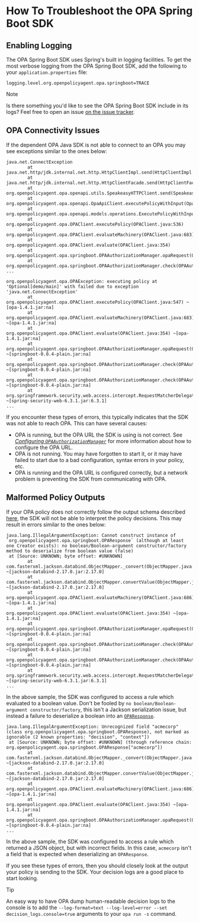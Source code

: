 # How To Troubleshoot the OPA Spring Boot SDK

## Enabling Logging

The OPA Spring Boot SDK uses Spring's built in logging facilities. To get the most verbose logging from the OPA Spring Boot SDK, add the following to your `application.properties` file:

```properties
logging.level.org.openpolicyagent.opa.springboot=TRACE
```

> [!NOTE]
> Is there something you'd like to see the OPA Spring Boot SDK include in its logs? Feel free to open an issue [on the issue tracker](https://github.com/open-policy-agent/opa-springboot/issues).

## OPA Connectivity Issues

If the dependent OPA Java SDK is not able to connect to an OPA you may see exceptions similar to the ones below:

```javastacktrace
java.net.ConnectException
        at java.net.http/jdk.internal.net.http.HttpClientImpl.send(HttpClientImpl.java:573)
        at java.net.http/jdk.internal.net.http.HttpClientFacade.send(HttpClientFacade.java:123)
        at org.openpolicyagent.opa.openapi.utils.SpeakeasyHTTPClient.send(SpeakeasyHTTPClient.java:20)
        at org.openpolicyagent.opa.openapi.OpaApiClient.executePolicyWithInput(OpaApiClient.java:508)
        at org.openpolicyagent.opa.openapi.models.operations.ExecutePolicyWithInputRequestBuilder.call(ExecutePolicyWithInputRequestBuilder.java:37)
        at org.openpolicyagent.opa.OPAClient.executePolicy(OPAClient.java:536)
        at org.openpolicyagent.opa.OPAClient.evaluateMachinery(OPAClient.java:683)
        at org.openpolicyagent.opa.OPAClient.evaluate(OPAClient.java:354)
        at org.openpolicyagent.opa.springboot.OPAAuthorizationManager.opaRequest(OPAAuthorizationManager.java:254)
        at org.openpolicyagent.opa.springboot.OPAAuthorizationManager.check(OPAAuthorizationManager.java:275)
...
```

```javastacktrace
org.openpolicyagent.opa.OPAException: executing policy at 'Optional[demo/main]' with failed due to exception 'java.net.ConnectException'
        at org.openpolicyagent.opa.OPAClient.executePolicy(OPAClient.java:547) ~[opa-1.4.1.jar:na]
        at org.openpolicyagent.opa.OPAClient.evaluateMachinery(OPAClient.java:683) ~[opa-1.4.1.jar:na]
        at org.openpolicyagent.opa.OPAClient.evaluate(OPAClient.java:354) ~[opa-1.4.1.jar:na]
        at org.openpolicyagent.opa.springboot.OPAAuthorizationManager.opaRequest(OPAAuthorizationManager.java:254) ~[springboot-0.0.4-plain.jar:na]
        at org.openpolicyagent.opa.springboot.OPAAuthorizationManager.check(OPAAuthorizationManager.java:275) ~[springboot-0.0.4-plain.jar:na]
        at org.openpolicyagent.opa.springboot.OPAAuthorizationManager.check(OPAAuthorizationManager.java:33) ~[springboot-0.0.4-plain.jar:na]
        at org.springframework.security.web.access.intercept.RequestMatcherDelegatingAuthorizationManager.check(RequestMatcherDelegatingAuthorizationManager.java:87) ~[spring-security-web-6.3.1.jar:6.3.1]
...
```

If you encounter these types of errors, this typically indicates that the SDK was not able to reach OPA. This can have several causes:

- OPA is running, but the OPA URL the SDK is using is not correct. See [_Configuring `OPAAuthorizationManager`_](./add-sdk#configuring-opaauthorizationmanager) for more information about how to configure the OPA URL.
- OPA is not running. You may have forgotten to start it, or it may have failed to start due to a bad configuration, syntax errors in your policy, etc.
- OPA is running and the OPA URL is configured correctly, but a network problem is preventing the SDK from communicating with OPA.

## Malformed Policy Outputs

If your OPA policy does not correctly follow the output schema described [here](../reference/input-output-schema), the SDK will not be able to interpret the policy decisions. This may result in errors similar to the ones below:

```javastacktrace
java.lang.IllegalArgumentException: Cannot construct instance of `org.openpolicyagent.opa.springboot.OPAResponse` (although at least one Creator exists): no boolean/Boolean-argument constructor/factory method to deserialize from boolean value (false)
 at [Source: UNKNOWN; byte offset: #UNKNOWN]
        at com.fasterxml.jackson.databind.ObjectMapper._convert(ObjectMapper.java:4624) ~[jackson-databind-2.17.0.jar:2.17.0]
        at com.fasterxml.jackson.databind.ObjectMapper.convertValue(ObjectMapper.java:4565) ~[jackson-databind-2.17.0.jar:2.17.0]
        at org.openpolicyagent.opa.OPAClient.evaluateMachinery(OPAClient.java:686) ~[opa-1.4.1.jar:na]
        at org.openpolicyagent.opa.OPAClient.evaluate(OPAClient.java:354) ~[opa-1.4.1.jar:na]
        at org.openpolicyagent.opa.springboot.OPAAuthorizationManager.opaRequest(OPAAuthorizationManager.java:254) ~[springboot-0.0.4-plain.jar:na]
        at org.openpolicyagent.opa.springboot.OPAAuthorizationManager.check(OPAAuthorizationManager.java:275) ~[springboot-0.0.4-plain.jar:na]
        at org.openpolicyagent.opa.springboot.OPAAuthorizationManager.check(OPAAuthorizationManager.java:33) ~[springboot-0.0.4-plain.jar:na]
        at org.springframework.security.web.access.intercept.RequestMatcherDelegatingAuthorizationManager.check(RequestMatcherDelegatingAuthorizationManager.java:87) ~[spring-security-web-6.3.1.jar:6.3.1]
...
```

In the above sample, the SDK was configured to access a rule which evaluated to a boolean value. Don't be fooled by `no boolean/Boolean-argument constructor/factory`, this isn't a Jackson serialization issue, but instead a failure to deserialize a boolean into an [`OPAResponse`](https://open-policy-agent.github.io/opa-springboot/javadoc/org/openpolicyagent/opa/springboot/OPAResponse.html).

```javastacktrace
java.lang.IllegalArgumentException: Unrecognized field "acmecorp" (class org.openpolicyagent.opa.springboot.OPAResponse), not marked as ignorable (2 known properties: "decision", "context"])
 at [Source: UNKNOWN; byte offset: #UNKNOWN] (through reference chain: org.openpolicyagent.opa.springboot.OPAResponse["acmecorp"])
        at com.fasterxml.jackson.databind.ObjectMapper._convert(ObjectMapper.java:4624) ~[jackson-databind-2.17.0.jar:2.17.0]
        at com.fasterxml.jackson.databind.ObjectMapper.convertValue(ObjectMapper.java:4565) ~[jackson-databind-2.17.0.jar:2.17.0]
        at org.openpolicyagent.opa.OPAClient.evaluateMachinery(OPAClient.java:686) ~[opa-1.4.1.jar:na]
        at org.openpolicyagent.opa.OPAClient.evaluate(OPAClient.java:354) ~[opa-1.4.1.jar:na]
        at org.openpolicyagent.opa.springboot.OPAAuthorizationManager.opaRequest(OPAAuthorizationManager.java:254) ~[springboot-0.0.4-plain.jar:na]
...
```

In the above sample, the SDK was configured to access a rule which returned a JSON object, but with incorrect fields. In this case, `acmecorp` isn't a field that is expected when deserializing an `OPAResponse`.

If you see these types of errors, then you should closely look at the output your policy is sending to the SDK. Your decision logs are a good place to start looking.

> [!TIP]
> An easy way to have OPA dump human-readable decision logs to the console is to add the `--log-format=text --log-level=error --set decision_logs.console=true` arguments to your `opa run -s` command.
